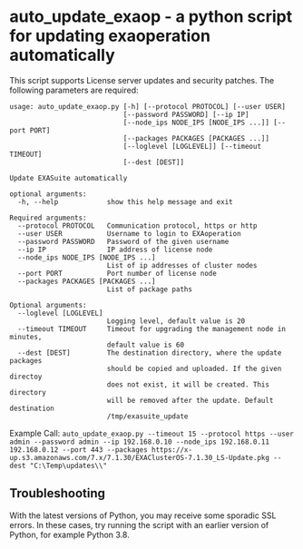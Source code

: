 # auto_update_exaop - a python script for updating exaoperation automatically

This script supports License server updates and security patches.
The following parameters are required:

```
usage: auto_update_exaop.py [-h] [--protocol PROTOCOL] [--user USER]
                            [--password PASSWORD] [--ip IP]
                            [--node_ips NODE_IPS [NODE_IPS ...]] [--port PORT]
                            [--packages PACKAGES [PACKAGES ...]]
                            [--loglevel [LOGLEVEL]] [--timeout TIMEOUT]
                            [--dest [DEST]]

Update EXASuite automatically

optional arguments:
  -h, --help            show this help message and exit

Required arguments:
  --protocol PROTOCOL   Communication protocol, https or http
  --user USER           Username to login to EXAoperation
  --password PASSWORD   Password of the given username
  --ip IP               IP address of license node
  --node_ips NODE_IPS [NODE_IPS ...]
                        List of ip addresses of cluster nodes
  --port PORT           Port number of license node
  --packages PACKAGES [PACKAGES ...]
                        List of package paths

Optional arguments:
  --loglevel [LOGLEVEL]
                        Logging level, default value is 20
  --timeout TIMEOUT     Timeout for upgrading the management node in minutes,
                        default value is 60
  --dest [DEST]         The destination directory, where the update packages
                        should be copied and uploaded. If the given directoy
                        does not exist, it will be created. This directory
                        will be removed after the update. Default destination
                        /tmp/exasuite_update
```

Example Call:
``auto_update_exaop.py --timeout 15 --protocol https --user admin --password admin --ip 192.168.0.10 --node_ips 192.168.0.11 192.168.0.12 --port 443 --packages https://x-up.s3.amazonaws.com/7.x/7.1.30/EXAClusterOS-7.1.30_LS-Update.pkg --dest "C:\Temp\updates\\" ``

## Troubleshooting
With the latest versions of Python, you may receive some sporadic SSL errors. In these cases, try running the script with an earlier version of Python, for example Python 3.8.
